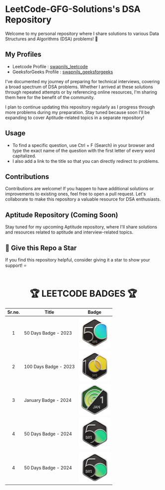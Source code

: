 # LeetCode-GFG-Solutions's DSA Repository

Welcome to my personal repository where I share solutions to various Data Structures and Algorithms (DSA) problems! 🚀

## My Profiles
- Leetcode Profile : [swapnils_leetcode](https://leetcode.com/swapnils_leetcode)
- GeeksforGeeks Profile : [swapnils_geeksforgeeks](https://auth.geeksforgeeks.org/user/swapnils_geeksforgeeks)

I've documented my journey of preparing for technical interviews, covering a broad spectrum of DSA problems. Whether I arrived at these solutions through repeated attempts or by referencing online resources, I'm sharing them here for the benefit of the community.

I plan to continue updating this repository regularly as I progress through more problems during my preparation. Stay tuned because soon I'll be expanding to cover Aptitude-related topics in a separate repository!

## Usage
- To find a specific question, use Ctrl + F (Search) in your browser and type the exact name of the question with the first letter of every word capitalized.
- I also add a link to the title so that you can directly redirect to problems.

## Contributions
Contributions are welcome! If you happen to have additional solutions or improvements to existing ones, feel free to open a pull request. Let's collaborate to make this repository a valuable resource for DSA enthusiasts.

## Aptitude Repository (Coming Soon)
Stay tuned for my upcoming Aptitude repository, where I'll share solutions and resources related to aptitude and interview-related topics.

## 🌟 Give this Repo a Star
If you find this repository helpful, consider giving it a star to show your support! ⭐
<br>
<br>

<div align="center">
  <h1> 🏆 LEETCODE BADGES 🏆 </h1>

<table>
    <thead>
        <tr>
            <th>Sr.no.</th>
            <th>Title</th>
            <th>Badge</th>
        </tr>
    </thead>
    <tbody>
        <tr>
            <td align="center">1</td>
            <td>50 Days Badge - 2023</td>
            <td><img width=100 height=100 src="/Badges/2023-50.gif"></td>
        </tr>
        <tr>
            <td align="center">2</td>
            <td>100 Days Badge - 2023</td>
            <td><img width=100 height=100 src="/Badges/2023-100.gif"></td>
        </tr>
        <tr>
            <td align="center">3</td>
            <td>January Badge - 2024</td>
            <td><img width=100 height=100 src="/Badges/2024-01.gif"></td>
        </tr>
       <tr>
         <td align="center">4</td>
            <td>50 Days Badge - 2024</td>
            <td><img width=100 height=100 src="/Badges/2024-50.gif"></td>
        </tr>
      <tr>
         <td align="center">4</td>
            <td>50 Days Badge - 2024</td>
            <td><img width=100 height=100 src="/Badges/2024-50.gif"></td>
        </tr>
    </tbody>
</table>
</div>


